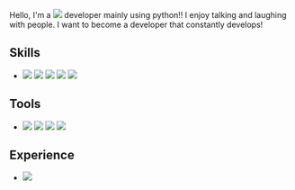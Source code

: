 Hello, I'm a <img src="https://img.shields.io/badge/Backend-3DDC84?style=flat-square&logo=Backend&logoColor=white" size="10px"/> developer mainly using python!!
I enjoy talking and laughing with people.
I want to become a developer that constantly develops!

## Skills
* <img src="https://img.shields.io/badge/Flask-000000?style=flat-square&logo=Flask&logoColor=white"/>   <img src="https://img.shields.io/badge/MySQL-4479A1?style=flat-square&logo=MySQL&logoColor=white"/>   <img src="https://img.shields.io/badge/React-61DAFB?style=flat-square&logo=React&logoColor=white"/>   <img src="https://img.shields.io/badge/Azure-0078D4?style=flat-square&logo=Microsoft Azure&logoColor=white"/>   <img src="https://img.shields.io/badge/Java-007396?style=flat-square&logo=Java&logoColor=white"/>

## Tools
* <img src="https://img.shields.io/badge/Anaconda-44A833?style=flat-square&logo=Anaconda&logoColor=white"/>   <img src="https://img.shields.io/badge/Postman-FF6C37?style=flat-square&logo=Postman&logoColor=white"/>   <img src="https://img.shields.io/badge/Jupyter-F37626?style=flat-square&logo=Jupyter&logoColor=white"/>   <img src="https://img.shields.io/badge/Google Colab-F9AB00?style=flat-square&logo=Google Colab&logoColor=white"/>

## Experience
* <a href="https://42seoul.kr/seoul42/contents/view?contentsNo=13&level=2&menuNo=28&gclid=CjwKCAjwn8SLBhAyEiwAHNTJba42xAEnDjGtTgKJwlm8xwFLxaZRebc9GrbXR41PAyw5pWvbdVZCyhoCO_gQAvD_BwE" target="_blank"><img src="https://img.shields.io/badge/42Seoul-000000?style=flat-square&logo=42&logoColor=white"/></a>
